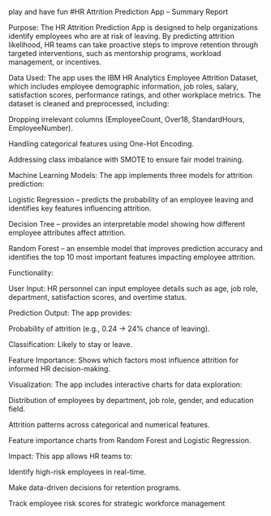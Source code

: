 
play and have fun
#HR Attrition Prediction App – Summary Report

Purpose:
The HR Attrition Prediction App is designed to help organizations identify employees who are at risk of leaving. By predicting attrition likelihood, HR teams can take proactive steps to improve retention through targeted interventions, such as mentorship programs, workload management, or incentives.

Data Used:
The app uses the IBM HR Analytics Employee Attrition Dataset, which includes employee demographic information, job roles, salary, satisfaction scores, performance ratings, and other workplace metrics. The dataset is cleaned and preprocessed, including:

Dropping irrelevant columns (EmployeeCount, Over18, StandardHours, EmployeeNumber).

Handling categorical features using One-Hot Encoding.

Addressing class imbalance with SMOTE to ensure fair model training.

Machine Learning Models:
The app implements three models for attrition prediction:

Logistic Regression – predicts the probability of an employee leaving and identifies key features influencing attrition.

Decision Tree – provides an interpretable model showing how different employee attributes affect attrition.

Random Forest – an ensemble model that improves prediction accuracy and identifies the top 10 most important features impacting employee attrition.

Functionality:

User Input: HR personnel can input employee details such as age, job role, department, satisfaction scores, and overtime status.

Prediction Output: The app provides:

Probability of attrition (e.g., 0.24 → 24% chance of leaving).

Classification: Likely to stay or leave.

Feature Importance: Shows which factors most influence attrition for informed HR decision-making.

Visualization:
The app includes interactive charts for data exploration:

Distribution of employees by department, job role, gender, and education field.

Attrition patterns across categorical and numerical features.

Feature importance charts from Random Forest and Logistic Regression.

Impact:
This app allows HR teams to:

Identify high-risk employees in real-time.

Make data-driven decisions for retention programs.

Track employee risk scores for strategic workforce management
